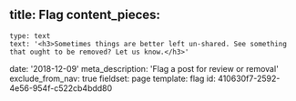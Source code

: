 title: Flag
content_pieces:
  -
    type: text
    text: '<h3>Sometimes things are better left un-shared. See something that ought to be removed? Let us know.</h3>'
date: '2018-12-09'
meta_description: 'Flag a post for review or removal'
exclude_from_nav: true
fieldset: page
template: flag
id: 410630f7-2592-4e56-954f-c522cb4bdd80
